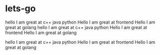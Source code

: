 # lets-go
hello I am great at c++ java python
Hello I am great at frontend
Hello I am great at golang
hello I am great at c++ java python
Hello I am great at frontend
Hello I am great at golang

hello I am great at c++ java python
Hello I am great at frontend
Hello I am great at golang
